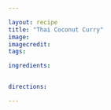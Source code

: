 ```yaml
---

layout: recipe
title: "Thai Coconut Curry"
image:
imagecredit:
tags:

ingredients:


directions:

---
```

